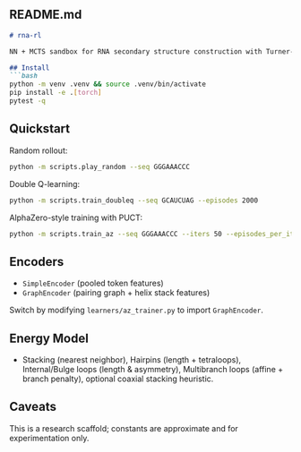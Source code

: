## README.md
```markdown
# rna-rl

NN + MCTS sandbox for RNA secondary structure construction with Turner-like energetics.

## Install
```bash
python -m venv .venv && source .venv/bin/activate
pip install -e .[torch]
pytest -q
```

## Quickstart
Random rollout:
```bash
python -m scripts.play_random --seq GGGAAACCC
```
Double Q-learning:
```bash
python -m scripts.train_doubleq --seq GCAUCUAG --episodes 2000
```
AlphaZero-style training with PUCT:
```bash
python -m scripts.train_az --seq GGGAAACCC --iters 50 --episodes_per_iter 8 --batch 32 --device cpu
```

## Encoders
- `SimpleEncoder` (pooled token features)
- `GraphEncoder` (pairing graph + helix stack features)

Switch by modifying `learners/az_trainer.py` to import `GraphEncoder`.

## Energy Model
- Stacking (nearest neighbor), Hairpins (length + tetraloops), Internal/Bulge loops (length & asymmetry), Multibranch loops (affine + branch penalty), optional coaxial stacking heuristic.

## Caveats
This is a research scaffold; constants are approximate and for experimentation only.